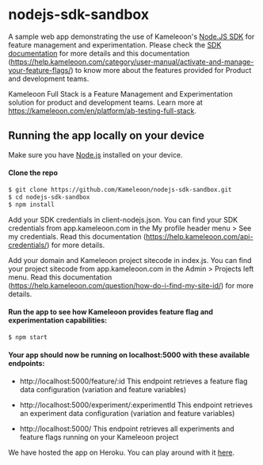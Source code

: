 # nodejs-sdk-sandbox

A sample web app demonstrating the use of Kameleoon's [Node.JS SDK](https://developers.kameleoon.com/nodejs-sdk.html) for feature management and experimentation. Please check the [SDK documentation](https://developers.kameleoon.com/nodejs-sdk.html) for more details and this documentation (https://help.kameleoon.com/category/user-manual/activate-and-manage-your-feature-flags/) to know more about the features provided for Product and development teams.

Kameleoon Full Stack is a Feature Management and Experimentation solution for product and development teams. Learn more at https://kameleoon.com/en/platform/ab-testing-full-stack.

## Running the app locally on your device

Make sure you have [Node.js](http://nodejs.org/) installed on your device.

#### Clone the repo
```sh
$ git clone https://github.com/Kameleoon/nodejs-sdk-sandbox.git
$ cd nodejs-sdk-sandbox
$ npm install
```
Add your SDK credentials in client-nodejs.json. You can find your SDK credentials from app.kameleoon.com in the My profile header menu > See my credentials. Read this documentation (https://help.kameleoon.com/api-credentials/) for more details.

Add your domain and Kameleoon project sitecode in index.js. You can find your project sitecode from app.kameleoon.com in the Admin > Projects left menu. Read this documentation (https://help.kameleoon.com/question/how-do-i-find-my-site-id/) for more details.

#### Run the app to see how Kameleoon provides feature flag and experimentation capabilities:
```sh
$ npm start
```

#### Your app should now be running on localhost:5000 with these available endpoints:
- http://localhost:5000/feature/:id
This endpoint retrieves a feature flag data configuration (variation and feature variables)

- http://localhost:5000/experiment/:experimentId
This endpoint retrieves an experiment data configuration (variation and feature variables)

- http://localhost:5000/
This endpoint retrieves all experiments and feature flags running on your Kameleoon project

We have hosted the app on Heroku. You can play around with it [here](https://sdk-nodejs-sandbox.herokuapp.com/).